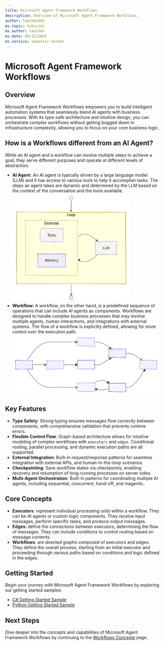 ```yaml
---
title: Microsoft Agent Framework Workflows
description: Overview of Microsoft Agent Framework Workflows.
author: TaoChenOSU
ms.topic: tutorial
ms.author: taochen
ms.date: 09/12/2025
ms.service: semantic-kernel
---
```


# Microsoft Agent Framework Workflows

## Overview

Microsoft Agent Framework Workflows empowers you to build intelligent automation systems that seamlessly blend AI agents with business processes. With its type-safe architecture and intuitive design, you can orchestrate complex workflows without getting bogged down in infrastructure complexity, allowing you to focus on your core business logic.

## How is a Workflows different from an AI Agent?

While an AI agent and a workflow can involve multiple steps to achieve a goal, they serve different purposes and operate at different levels of abstraction:

- **AI Agent**: An AI agent is typically driven by a large language model (LLM) and it has access to various tools to help it accomplish tasks. The steps an agent takes are dynamic and determined by the LLM based on the context of the conversation and the tools available. <img src="./resources/images/ai-agent.png" alt="AI Agent" width="380" />
- **Workflow**: A workflow, on the other hand, is a predefined sequence of operations that can include AI agents as components. Workflows are designed to handle complex business processes that may involve multiple agents, human interactions, and integrations with external systems. The flow of a workflow is explicitly defined, allowing for more control over the execution path. <img src="./resources/images/workflows-overview.png" alt="Workflows Overview" width="580" />

## Key Features

- **Type Safety**: Strong typing ensures messages flow correctly between components, with comprehensive validation that prevents runtime errors.
- **Flexible Control Flow**: Graph-based architecture allows for intuitive modeling of complex workflows with `executors` and `edges`. Conditional routing, parallel processing, and dynamic execution paths are all supported.
- **External Integration**: Built-in request/response patterns for seamless integration with external APIs, and human-in-the-loop scenarios.
- **Checkpointing**: Save workflow states via checkpoints, enabling recovery and resumption of long-running processes on server sides.
- **Multi-Agent Orchestration**: Built-in patterns for coordinating multiple AI agents, including sequential, concurrent, hand-off, and magentic.

## Core Concepts

- **Executors**: represent individual processing units within a workflow. They can be AI agents or custom logic components. They receive input messages, perform specific tasks, and produce output messages.
- **Edges**: define the connections between executors, determining the flow of messages. They can include conditions to control routing based on message contents.
- **Workflows**: are directed graphs composed of executors and edges. They define the overall process, starting from an initial executor and proceeding through various paths based on conditions and logic defined in the edges.

## Getting Started

Begin your journey with Microsoft Agent Framework Workflows by exploring our getting started samples:

- [C# Getting Started Sample](https://github.com/microsoft/agent-framework/tree/main/dotnet/samples/GettingStarted/Workflows)
- [Python Getting Started Sample](https://github.com/microsoft/agent-framework/tree/main/python/samples/getting_started/workflow)

## Next Steps

Dive deeper into the concepts and capabilities of Microsoft Agent Framework Workflows by continuing to the [Workflows Concepts](./core-concepts/overview.md) page.
